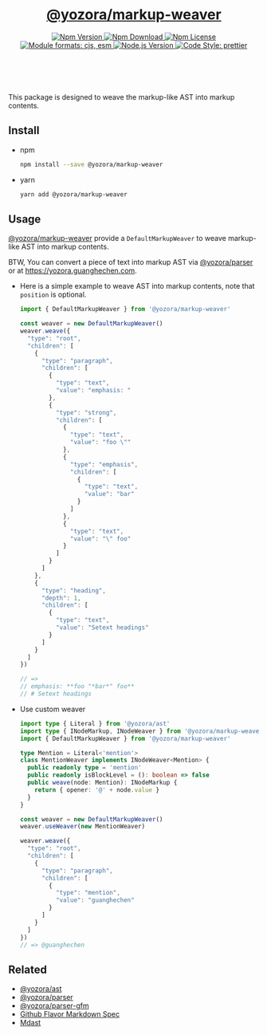 <header>
  <h1 align="center">
    <a href="https://github.com/yozorajs/yozora/tree/v2.3.0/packages/markup-weaver#readme">@yozora/markup-weaver</a>
  </h1>
  <div align="center">
    <a href="https://www.npmjs.com/package/@yozora/markup-weaver">
      <img
        alt="Npm Version"
        src="https://img.shields.io/npm/v/@yozora/markup-weaver.svg"
      />
    </a>
    <a href="https://www.npmjs.com/package/@yozora/markup-weaver">
      <img
        alt="Npm Download"
        src="https://img.shields.io/npm/dm/@yozora/markup-weaver.svg"
      />
    </a>
    <a href="https://www.npmjs.com/package/@yozora/markup-weaver">
      <img
        alt="Npm License"
        src="https://img.shields.io/npm/l/@yozora/markup-weaver.svg"
      />
    </a>
    <a href="#install">
      <img
        alt="Module formats: cjs, esm"
        src="https://img.shields.io/badge/module_formats-cjs%2C%20esm-green.svg"
      />
    </a>
    <a href="https://github.com/nodejs/node">
      <img
        alt="Node.js Version"
        src="https://img.shields.io/node/v/@yozora/markup-weaver"
      />
    </a>
    <a href="https://github.com/prettier/prettier">
      <img
        alt="Code Style: prettier"
        src="https://img.shields.io/badge/code_style-prettier-ff69b4.svg?style=flat-square"
      />
    </a>
  </div>
</header>
<br/>

This package is designed to weave the markup-like AST into markup contents.


## Install

* npm

  ```bash
  npm install --save @yozora/markup-weaver
  ```

* yarn

  ```bash
  yarn add @yozora/markup-weaver
  ```

## Usage

[@yozora/markup-weaver][] provide a `DefaultMarkupWeaver` to weave markup-like AST into markup contents.

BTW, You can convert a piece of text into markup AST via [@yozora/parser][] or at https://yozora.guanghechen.com.

* Here is a simple example to weave AST into markup contents, note that `position` is optional.

  ```typescript
  import { DefaultMarkupWeaver } from '@yozora/markup-weaver'

  const weaver = new DefaultMarkupWeaver()
  weaver.weave({
    "type": "root",
    "children": [
      {
        "type": "paragraph",
        "children": [
          {
            "type": "text",
            "value": "emphasis: "
          },
          {
            "type": "strong",
            "children": [
              {
                "type": "text",
                "value": "foo \""
              },
              {
                "type": "emphasis",
                "children": [
                  {
                    "type": "text",
                    "value": "bar"
                  }
                ]
              },
              {
                "type": "text",
                "value": "\" foo"
              }
            ]
          }
        ]
      },
      {
        "type": "heading",
        "depth": 1,
        "children": [
          {
            "type": "text",
            "value": "Setext headings"
          }
        ]
      }
    ]
  })

  // => 
  // emphasis: **foo "*bar*" foo**
  // # Setext headings
  ```

* Use custom weaver

  ```typescript
  import type { Literal } from '@yozora/ast'
  import type { INodeMarkup, INodeWeaver } from '@yozora/markup-weaver'
  import { DefaultMarkupWeaver } from '@yozora/markup-weaver'

  type Mention = Literal<'mention'> 
  class MentionWeaver implements INodeWeaver<Mention> {
    public readonly type = 'mention'
    public readonly isBlockLevel = (): boolean => false
    public weave(node: Mention): INodeMarkup {
      return { opener: '@' + node.value }
    }
  }

  const weaver = new DefaultMarkupWeaver()
  weaver.useWeaver(new MentionWeaver)

  weaver.weave({
    "type": "root",
    "children": [
      {
        "type": "paragraph",
        "children": [
          {
            "type": "mention",
            "value": "guanghechen"
          }
        ]
      }
    ]
  })
  // => @guanghechen
  ```

## Related

* [@yozora/ast][]
* [@yozora/parser][]
* [@yozora/parser-gfm][]
* [Github Flavor Markdown Spec][gfm-spec]
* [Mdast][mdast-homepage]


[doc-yozora]: https://yozora.guanghechen.com
[docpage]: https://yozora.guanghechen.com/docs/package/markup-weaver
[homepage]: https://github.com/yozorajs/yozora/tree/v2.3.0/packages/markup-weaver#readme

<!-- yozora package link definitions -->
[@yozora/ast]:                          https://github.com/yozorajs/yozora/tree/v2.3.0/packages/ast#readme
[@yozora/markup-weaver]:                  https://github.com/yozorajs/yozora/tree/v2.3.0/packages/markup-weaver#readme
[@yozora/parser]:                       https://github.com/yozorajs/yozora/tree/v2.3.0/packages/parser#readme
[@yozora/parser-gfm]:                   https://github.com/yozorajs/yozora/tree/v2.3.0/packages/parser-gfm#readme
[@yozora/parser-gfm-ex]:                https://github.com/yozorajs/yozora/tree/v2.3.0/packages/parser-gfm-ex#readme
[@yozora/tokenizer-admonition]:         https://github.com/yozorajs/yozora/tree/v2.3.0/tokenizers/admonition#readme
[@yozora/tokenizer-autolink]:           https://github.com/yozorajs/yozora/tree/v2.3.0/tokenizers/autolink#readme
[@yozora/tokenizer-autolink-extension]: https://github.com/yozorajs/yozora/tree/v2.3.0/tokenizers/autolink-extension#readme
[@yozora/tokenizer-blockquote]:         https://github.com/yozorajs/yozora/tree/v2.3.0/tokenizers/blockquote#readme
[@yozora/tokenizer-break]:              https://github.com/yozorajs/yozora/tree/v2.3.0/tokenizers/break#readme
[@yozora/tokenizer-definition]:         https://github.com/yozorajs/yozora/tree/v2.3.0/tokenizers/definition#readme
[@yozora/tokenizer-delete]:             https://github.com/yozorajs/yozora/tree/v2.3.0/tokenizers/delete#readme
[@yozora/tokenizer-emphasis]:           https://github.com/yozorajs/yozora/tree/v2.3.0/tokenizers/emphasis#readme
[@yozora/tokenizer-fenced-code]:        https://github.com/yozorajs/yozora/tree/v2.3.0/tokenizers/fenced-code#readme
[@yozora/tokenizer-heading]:            https://github.com/yozorajs/yozora/tree/v2.3.0/tokenizers/heading#readme
[@yozora/tokenizer-html-block]:         https://github.com/yozorajs/yozora/tree/v2.3.0/tokenizers/html-block#readme
[@yozora/tokenizer-html-inline]:        https://github.com/yozorajs/yozora/tree/v2.3.0/tokenizers/html-inline#readme
[@yozora/tokenizer-image]:              https://github.com/yozorajs/yozora/tree/v2.3.0/tokenizers/image#readme
[@yozora/tokenizer-image-reference]:    https://github.com/yozorajs/yozora/tree/v2.3.0/tokenizers/image-reference#readme
[@yozora/tokenizer-indented-code]:      https://github.com/yozorajs/yozora/tree/v2.3.0/tokenizers/indented-code#readme
[@yozora/tokenizer-inline-code]:        https://github.com/yozorajs/yozora/tree/v2.3.0/tokenizers/inline-code#readme
[@yozora/tokenizer-inline-math]:        https://github.com/yozorajs/yozora/tree/v2.3.0/tokenizers/inline-math#readme
[@yozora/tokenizer-link]:               https://github.com/yozorajs/yozora/tree/v2.3.0/tokenizers/link#readme
[@yozora/tokenizer-link-reference]:     https://github.com/yozorajs/yozora/tree/v2.3.0/tokenizers/link-reference#readme
[@yozora/tokenizer-list]:               https://github.com/yozorajs/yozora/tree/v2.3.0/tokenizers/list#readme
[@yozora/tokenizer-math]:               https://github.com/yozorajs/yozora/tree/v2.3.0/tokenizers/math#readme
[@yozora/tokenizer-paragraph]:          https://github.com/yozorajs/yozora/tree/v2.3.0/tokenizers/paragraph#readme
[@yozora/tokenizer-setext-heading]:     https://github.com/yozorajs/yozora/tree/v2.3.0/tokenizers/setext-heading#readme
[@yozora/tokenizer-table]:              https://github.com/yozorajs/yozora/tree/v2.3.0/tokenizers/table#readme
[@yozora/tokenizer-text]:               https://github.com/yozorajs/yozora/tree/v2.3.0/tokenizers/text#readme
[@yozora/tokenizer-thematic-break]:     https://github.com/yozorajs/yozora/tree/v2.3.0/tokenizers/thematic-break#readme


<!-- gfm link definitions -->
[gfm-spec]: https://github.github.com/gfm
[mdast-homepage]: https://github.com/syntax-tree/mdast
[GFM Autolinks]: https://github.github.com/gfm/#autolinks
[GFM Autolinks (extension)]: https://github.github.com/gfm/#autolinks-extension-
[GFM blockquotes]: https://github.github.com/gfm/#block-quotes
[GFM hard line breaks]: https://github.github.com/gfm/#hard-line-breaks
[GFM soft line breaks]: https://github.github.com/gfm/#soft-line-breaks
[GFM link reference definitions]: https://github.github.com/gfm/#link-reference-definitions
[GFM strikethrough (extension)]: https://github.github.com/gfm/#strikethrough-extension-
[GFM emphasis and strong emphasis]: https://github.github.com/gfm/#emphasis-and-strong-emphasis
[GFM fenced code blocks]: https://github.github.com/gfm/#fenced-code-blocks
[GFM ATX headings]: https://github.github.com/gfm/#atx-headings
[GFM HTML blocks]: https://github.github.com/gfm/#html-blocks
[GFM raw HTML]: https://github.github.com/gfm/#raw-html
[GFM images]: https://github.github.com/gfm/#images
[GFM reference images]: https://github.github.com/gfm/#example-590
[GFM indented code blocks]: https://github.github.com/gfm/#indented-code-blocks
[GFM code spans]: https://github.github.com/gfm/#code-spans
[GFM links]: https://github.github.com/gfm/#links
[GFM reference links]: https://github.github.com/gfm/#reference-link
[GFM lists]: https://github.github.com/gfm/#lists
[GFM list items]: https://github.github.com/gfm/#list-items
[GFM task list items]: https://github.github.com/gfm/#task-list-items-extension-
[GFM paragraphs]: https://github.github.com/gfm/#paragraphs
[GFM setext headings]: https://github.github.com/gfm/#setext-headings
[GFM tables]: https://github.github.com/gfm/#tables-extension-
[GFM textual contents]: https://github.github.com/gfm/#textual-content
[GFM thematic breaks]: https://github.github.com/gfm/#thematic-breaks
